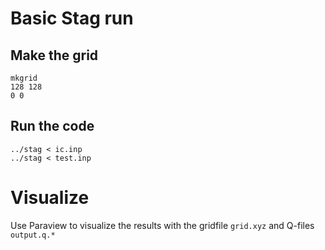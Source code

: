 # Basic Stag run

## Make the grid

    mkgrid
    128 128
    0 0

## Run the code

    ../stag < ic.inp
    ../stag < test.inp

# Visualize

Use Paraview to visualize the results with the gridfile `grid.xyz`
and Q-files `output.q.*`
